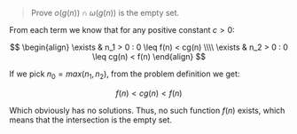 > Prove $o(g(n)) \cap \omega(g(n))$ is the empty set.

From each term we know that for any positive constant $c > 0$:

$$ \begin{align}
     \exists & n_1 > 0 : 0 \leq f(n) < cg(n) \\\\
     \exists & n_2 > 0 : 0 \leq cg(n) < f(n)
   \end{align} $$

If we pick $n_0 = max(n_1, n_2)$, from the problem definition we get:

$$ f(n) < cg(n) < f(n) $$

Which obviously has no solutions. Thus, no such function $f(n)$ exists, which
means that the intersection is the empty set.
